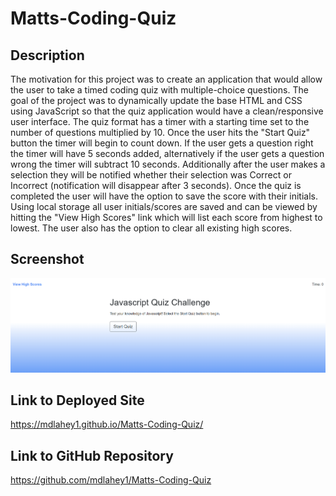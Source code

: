 # Matts-Coding-Quiz

## Description
The motivation for this project was to create an application that would allow the user to take a timed coding quiz with multiple-choice questions. The goal of the project was to dynamically update the base HTML and CSS using JavaScript so that the quiz application would have a clean/responsive user interface. The quiz format has a timer with a starting time set to the number of questions multiplied by 10. Once the user hits the "Start Quiz" button the timer will begin to count down.  If the user gets a question right the timer will have 5 seconds added, alternatively if the user gets a question wrong the timer will subtract 10 seconds. Additionally after the user makes a selection they will be notified whether their selection was Correct or Incorrect (notification will disappear after 3 seconds). Once the quiz is completed the user will have the option to save the score with their initials. Using local storage all user initials/scores are saved and can be viewed by hitting the "View High Scores" link which will list each score from highest to lowest. The user also has the option to clear all existing high scores.

## Screenshot
<img src="./Assets/Images/applicationScreenshot.png"
alt="Coding Quiz Start Page" class="float-left" />

## Link to Deployed Site
https://mdlahey1.github.io/Matts-Coding-Quiz/

## Link to GitHub Repository
https://github.com/mdlahey1/Matts-Coding-Quiz